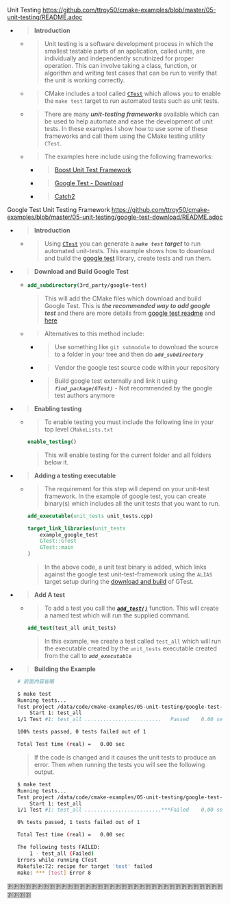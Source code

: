 
Unit Testing https://github.com/ttroy50/cmake-examples/blob/master/05-unit-testing/README.adoc
- > **Introduction**
  * > Unit testing is a software development process in which the smallest testable parts of an application, called units, are individually and independently scrutinized for proper operation. This can involve taking a class, function, or algorithm and writing test cases that can be run to verify that the unit is working correctly.
  * > CMake includes a tool called [`CTest`](https://cmake.org/Wiki/CMake/Testing_With_CTest) which allows you to enable the `make test` target to run automated tests such as unit tests.
  * > There are many ***unit-testing frameworks*** available which can be used to help automate and ease the development of unit tests. In these examples I show how to use some of these frameworks and call them using the CMake testing utility `CTest`.
  * > The examples here include using the following frameworks:
    + > [Boost Unit Test Framework](http://www.boost.org/doc/libs/1_56_0/libs/test/doc/html/utf/user-guide.html)
    + > [Google Test - Download](https://github.com/google/googletest)
    + > [Catch2](https://github.com/catchorg/Catch2)

Google Test Unit Testing Framework https://github.com/ttroy50/cmake-examples/blob/master/05-unit-testing/google-test-download/README.adoc
- > **Introduction**
  * > Using [`CTest`](https://cmake.org/Wiki/CMake/Testing_With_CTest) you can generate a ***`make test` target*** to run automated unit-tests. This example shows how to download and build the [google test](https://github.com/google/googletest) library, create tests and run them.
- > **Download and Build Google Test**
  * > 
    ```cmake
    add_subdirectory(3rd_party/google-test)
    ```
    > This will add the CMake files which download and build Google Test. This is ***the recommended way to add google test*** and there are more details from [google test readme](https://github.com/google/googletest/blob/master/googletest/README.md) and [here](http://crascit.com/2015/07/25/cmake-gtest/)
  * > Alternatives to this method include:
    + > Use something like `git submodule` to download the source to a folder in your tree and then do ***`add_subdirectory`***
    + > Vendor the google test source code within your repository
    + > Build google test externally and link it using ***`find_package(GTest)`*** - Not recommended by the google test authors anymore
- > **Enabling testing**
  * > To enable testing you must include the following line in your top level `CMakeLists.txt`
    ```cmake
    enable_testing()
    ```
    > This will enable testing for the current folder and all folders below it.
- > **Adding a testing executable**
  * > The requirement for this step will depend on your unit-test framework. In the example of google test, you can create binary(s) which includes all the unit tests that you want to run.
    ```cmake
    add_executable(unit_tests unit_tests.cpp)
    
    target_link_libraries(unit_tests
        example_google_test
        GTest::GTest
        GTest::main
    )
    ```
    > In the above code, a unit test binary is added, which links against the google test unit-test-framework using the `ALIAS` target setup during the [download and build](https://github.com/ttroy50/cmake-examples/blob/master/05-unit-testing/google-test-download/3rd_party/google-test/CMakeLists.txt) of GTest.
- > **Add A test**
  * > To add a test you call the [***`add_test()`***](https://cmake.org/cmake/help/v3.0/command/add_test.html) function. This will create a named test which will run the supplied command.
    ```cmake
    add_test(test_all unit_tests)
    ```
    > In this example, we create a test called `test_all` which will run the executable created by the `unit_tests` executable created from the call to ***`add_executable`***
- > **Building the Example**
  ```sh
  # 前面内容省略
  
  $ make test
  Running tests...
  Test project /data/code/cmake-examples/05-unit-testing/google-test-download/build
      Start 1: test_all
  1/1 Test #1: test_all .........................   Passed    0.00 sec
  
  100% tests passed, 0 tests failed out of 1
  
  Total Test time (real) =   0.00 sec
  ```
  > If the code is changed and it causes the unit tests to produce an error. Then when running the tests you will see the following output.
    ```sh
    $ make test
    Running tests...
    Test project /data/code/cmake-examples/05-unit-testing/google-test-download/build
        Start 1: test_all
    1/1 Test #1: test_all .........................***Failed    0.00 sec
    
    0% tests passed, 1 tests failed out of 1
    
    Total Test time (real) =   0.00 sec
    
    The following tests FAILED:
        1 - test_all (Failed)
    Errors while running CTest
    Makefile:72: recipe for target 'test' failed
    make: *** [test] Error 8
    ```

:u5272::u5272::u5272::u5272::u5272::u5272::u5272::u5272::u5272::u5272::u5272::u5272::u5272::u5272::u5272::u5272::u5272::u5272::u5272::u5272::u5272::u5272::u5272::u5272::u5272::u5272::u5272::u5272::u5272::u5272::u5272::u5272::u5272::u5272::u5272::u5272::u5272::u5272::u5272::u5272:
